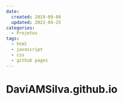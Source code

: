 ```yaml
---
date:
  created: 2019-09-08
  updated: 2022-04-25
categories:
  - Projetos
tags:
  - html
  - javascript
  - css
  - github pages
---
```


# DaviAMSilva.github.io
